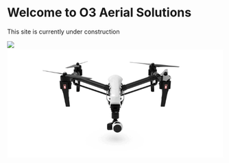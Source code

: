 <html>

<body>
  <h1>Welcome to O3 Aerial Solutions</h1>
  <p>This site is currently under construction</p>
  <img src="https://content.codecademy.com/articles/github-pages-via-web-app/happy-ice-cream.gif" />
  <img src="docs/assets/SpxP.gif" alt="hi" class="inline"/>
<!--  <img src="https://gifer.com/embed/SpxP" /> -->
<!--  <img src="https://pdobrien3.github.io/assets/SpxP.gif" /> -->
<!--  ![Drone Image](/pdobrien3.github.io/assets/SpxP.gif)  -->
<!--  ![Book logo](/least-github-pages/assets/logo.png) -->
</body>

</html>
